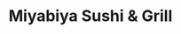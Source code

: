---
layout: place
title: "Miyabiya Sushi & Grill"
permalink: /california/san-francisco/miyabiya-sushi-grill.html
stateAbbr: CA
stateName: California
cityName: San Francisco
seo:
  name: "Miyabiya Sushi & Grill"
  type: Restaurant
  links: http://www.miyabiyasf.com/
description: "Contemporary Japanse restaurant serving sushi, sashimi, and nigiri, plus teriyaki and yakitori. Miyabiya Sushi & Grill serves delicious sushi in San Francisco, California. Try fresh Japanese dishes for a great dining experience. Available for takeout, delivery, lunch, and dinner."
place_id: ChIJ6VfSbo-AhYAR9UO_OvUIaw8
photos:
  - name: >-
      places/ChIJ6VfSbo-AhYAR9UO_OvUIaw8/photos/AeeoHcJPtFsSPqdjXRy4bmrp1CfpECPKecfGDyIvW4pADwjXHDAMysPwtTi9J7KTve2mPHAk-Ypz8SMkbhe4OVT_uP1YN2NvvB0MrMqAXuR4YQSDIFG9llh8yDBvQNn5yPHh-aJd7Bn30OWenUuVtkEFmSk4sde7Wo7ltuG_Rioxkbl5wXYl2MglETgyEWGmEiHuP9K_SLW78C-noMwc-tPcDhedgE-FAGHbLtBj2L3uWrSkEKUUa5Htuugjpf0ceFpE_SZVoni0vT6JUOyUFElgRwgnrWEL2GXUMOdBoc1uDrylpWQyN_LOc8IwEx5jGY7CSh53HdsVir80tefBiVJKLssAYEcqNXskqIQi_qILF608wLdqj02yKumkQ9LfjqFGyG8bQ5pR6GBtbW2yW3GKeouVdS57wEEIcEVdpNa2RPT4lYZU
    widthPx: 4000
    heightPx: 1848
    authorAttributions:
      - displayName: Kent Wells
        uri: https://maps.google.com/maps/contrib/115593950233668587655
        photoUri: >-
          https://lh3.googleusercontent.com/a-/ALV-UjUo6pBWybZVjDq5_SIjwSN-hWZb_Je22uCRnmBq5u9HkxA33-bbXg=s100-p-k-no-mo
    flagContentUri: >-
      https://www.google.com/local/imagery/report/?cb_client=maps_api_places.places_api&image_key=!1e10!2sCIHM0ogKEICAgICH_8v4rQE&hl=en-US
    googleMapsUri: >-
      https://www.google.com/maps/place//data=!3m4!1e2!3m2!1sCIHM0ogKEICAgICH_8v4rQE!2e10!4m2!3m1!1s0x8085808f6ed257e9:0xf6b08f53abf43f5
  - name: >-
      places/ChIJ6VfSbo-AhYAR9UO_OvUIaw8/photos/AeeoHcKdQS5wwF8g1Pnm69BGn0VEw_0ku8776o5FGbfXL1p8C_smhWoevbUthCTt-jwFBF5-qQCcyojtUsn1H3WZ89kmxjJUiG7bkpMNShfyq_n65AUFirD6DUqb7kZ4fLFsIju7TN0sgsszg7GE4c4Ls00WClBWfh_2TGMRbcWdn1uhbXoXHa_L04_TiWFaXXLYxLggOfZdeP76RxQQ5OG_E634v_BaDs4qwZJHC9raNIydMpW1-SbAV4nhwTC8TyVmcUzhGgkDmMq_h9E1FWJaFpJJGYoj2dXjSoC5v-eB7Jc2hTd9Yb_NQ8iHAl8tTP-ouOtMUA03yIlm4xE8_IY5DEL1dqDdwINf8SVxnUCSD6IIajS5tA4IcGTQ2cEldB2uJkyw9VqpqxQObn7SYVMep4pKoSInUDdtP-IwLQYQ9jpYBnNm
    widthPx: 4009
    heightPx: 2200
    authorAttributions:
      - displayName: K K
        uri: https://maps.google.com/maps/contrib/114649490977828033697
        photoUri: >-
          https://lh3.googleusercontent.com/a-/ALV-UjWV8E4uXcRlbTj6LGrs2Ova08NveC-q7LW8kNbyAoIMLah_K7s_Pw=s100-p-k-no-mo
    flagContentUri: >-
      https://www.google.com/local/imagery/report/?cb_client=maps_api_places.places_api&image_key=!1e10!2sCIHM0ogKEICAgIC4j4eNgAE&hl=en-US
    googleMapsUri: >-
      https://www.google.com/maps/place//data=!3m4!1e2!3m2!1sCIHM0ogKEICAgIC4j4eNgAE!2e10!4m2!3m1!1s0x8085808f6ed257e9:0xf6b08f53abf43f5
  - name: >-
      places/ChIJ6VfSbo-AhYAR9UO_OvUIaw8/photos/AeeoHcLFAvRzNpH_OM2G8JNggF3ISJ7hPPZR7cUHMcLL2MJweFXoRcT-m_9krTApmhqbjjANRFp2GM1WrPMWfg_ZXwx5eGhiaWZbvqmifuZPbc4RygNK1Stt6HVus-SZ3hT2vQzrW7Y05Uku4O6ZOu-s0fb5-eB6DbPO_NQlowgVvYxu4zANc0Isj42icYuemblTF59IK2L8gS7XK8d5IPuTXhrbrO40yJfsBQT7MhWwrxjL80ZCVfTeD8do7E-40K_2oE0wVqASz4VKFtQ3OLi-V34EZwBWRge-UHNA95WQQAmOrHQVOQMA_C5FOtRrWfC-7DEYjGEKbEQsLx7Tmu406pz7qjED6FVIU-gflI2_qQ7cuO1r8KYXHE4bahVo-MrZcd9n4pOzHC68KX2Ies8MMNpT1IaRwa8W9IpcKmTYJ85bUA
    widthPx: 4000
    heightPx: 3000
    authorAttributions:
      - displayName: Ms Holly Bauman
        uri: https://maps.google.com/maps/contrib/116733063287290707944
        photoUri: >-
          https://lh3.googleusercontent.com/a-/ALV-UjW3PEhhvDC8pg7NhwhBHjy5CI5dZNTh8y4qU4KFpjkdeXTDqZ3wyQ=s100-p-k-no-mo
    flagContentUri: >-
      https://www.google.com/local/imagery/report/?cb_client=maps_api_places.places_api&image_key=!1e10!2sCIHM0ogKEICAgIDz0rqzOA&hl=en-US
    googleMapsUri: >-
      https://www.google.com/maps/place//data=!3m4!1e2!3m2!1sCIHM0ogKEICAgIDz0rqzOA!2e10!4m2!3m1!1s0x8085808f6ed257e9:0xf6b08f53abf43f5
  - name: >-
      places/ChIJ6VfSbo-AhYAR9UO_OvUIaw8/photos/AeeoHcJIVg4P7c8k2FPnPh5Nb05MkR1HXGM3fL1kM_Mta4-Ga1c0bkOGKebTDhKnP7_bm-nEXDubXETTWrkF8E5ruNzv1m03f8P7xPgoBhpsXdWTQl8c-BUzon-4qycF0h57bLmg7exwdpRoBZa5FM-368IeprcLBL4VPYHUmouuSa4V-lrqhIsq6syH32YXGKzJLo2PdAhmfCE_cOA0V3peFyMxG6Uk_AkVFdyJAKog34nmKHUW6IBg0g03MYoaACf4RlS1OUQ6l0qGWDmesLlP9RPcI8GXmAD1lMwnVA1omMD_Fr36oY13jA-dcMATEyu8Jljl7F3hhkdz8Vf0k1XzlVKjJA2OpmF_PHXkayq-Im_4vbjt5zI6qodLnNkdK03muYthW6iQN5vE4sTOK0UQLJiG-b76E8QSMu1Kdi5GZdSXdgmH
    widthPx: 3000
    heightPx: 4000
    authorAttributions:
      - displayName: Hannah
        uri: https://maps.google.com/maps/contrib/102008797652276394073
        photoUri: >-
          https://lh3.googleusercontent.com/a-/ALV-UjUsDj1wqXoTsPHPqLN57DU-gzQ6TT8jwgpwO5tSxTS6fSu1r2w6=s100-p-k-no-mo
    flagContentUri: >-
      https://www.google.com/local/imagery/report/?cb_client=maps_api_places.places_api&image_key=!1e10!2sCIHM0ogKEICAgICzrvyrugE&hl=en-US
    googleMapsUri: >-
      https://www.google.com/maps/place//data=!3m4!1e2!3m2!1sCIHM0ogKEICAgICzrvyrugE!2e10!4m2!3m1!1s0x8085808f6ed257e9:0xf6b08f53abf43f5
  - name: >-
      places/ChIJ6VfSbo-AhYAR9UO_OvUIaw8/photos/AeeoHcJmusYoz7M_CbJqMKR2Ux-NrKWla2BLNT5hUDj4kdasBRGGFnprb_ysNnM6pXDO2tpZcvar8AYAg05evnQGwZ8mZWYT9K8HtyU6EojesjHhUoRYRF0xSFcW1F2BxfQVxRYEl-ISyX2nkey-tz5BWchbeMy19B5BI2rm74x7f0ITkWvZ1DjR2SdC3c-1ZhAJRFnPjzZwXvDl_NiIagqoAo0AzkUti4ZyNbLTx4JIAdztiKjzSypShIcxYrMvkse24Lc7T9-E-EWHijH2IzgQkKWdbYSlKMzOLcXKfOGc1Df6-Prgq0mei1k4MK5G-G9bqPwKiJTGwUGuLCaN4sQM2Ds3gfMqn9oyL-LPP3yjK9uaclEUZN2nCkaLImVARWYB9y0etC_R29xo4kVbY7tyy9FQi8KX2H4whGAaoOkoCvB_4A
    widthPx: 3024
    heightPx: 4032
    authorAttributions:
      - displayName: Tommy McMullins
        uri: https://maps.google.com/maps/contrib/116816515031548575140
        photoUri: >-
          https://lh3.googleusercontent.com/a-/ALV-UjXZmwzJqfIBEbIUDWVEdY_WZ86XFZ5IlIzjg8P0Emq1VXFtOErD=s100-p-k-no-mo
    flagContentUri: >-
      https://www.google.com/local/imagery/report/?cb_client=maps_api_places.places_api&image_key=!1e10!2sCIHM0ogKEICAgIDT6fvwTw&hl=en-US
    googleMapsUri: >-
      https://www.google.com/maps/place//data=!3m4!1e2!3m2!1sCIHM0ogKEICAgIDT6fvwTw!2e10!4m2!3m1!1s0x8085808f6ed257e9:0xf6b08f53abf43f5
  - name: >-
      places/ChIJ6VfSbo-AhYAR9UO_OvUIaw8/photos/AeeoHcIJN-A9b4y_Rbvbg-8Y8YLNXIvAgXQpbZ_7dDMOsLbx9U8VgUOCSAefJ7prs07BFzttxACAkgEMUEyPnRZPJXpkoUoiNDc76q80mcb2GXYC362gI0PITqL73345f-jKc17TVd-v4y4WBIlobChRlb088PZrL2Ky69gcS5t5OsLd_mlWJAiS7tQoPPXKNOZ1bz6MDx5_WiIMjlnB52-U9LyenW3-up1-Qw1qsLuY6Mnd_oioVwwxtkQFQexZwvYxUzv0VxXR9w2_JSUUUKNZBI2L9pY3sdlOCWqWL1Olk-y4hFiPknL3TD6_wqQCi4UJQHON8NP9kmYMOuqXj3VNLTLLFd-Amr11npd3ZN_VJAFWD73siXTdX4USB3PjEr-25TYpqWKZ-df9OeVRQyWqf9LH_aMIr3yYNqPuY_7NtmBKfQ
    widthPx: 3024
    heightPx: 4032
    authorAttributions:
      - displayName: Caroline Vidal
        uri: https://maps.google.com/maps/contrib/108256294332548445648
        photoUri: >-
          https://lh3.googleusercontent.com/a/ACg8ocLL7eFIYjxKZ4gO-FpWEDMX9D_dPSSXxISDlmRckzwG88kBJA=s100-p-k-no-mo
    flagContentUri: >-
      https://www.google.com/local/imagery/report/?cb_client=maps_api_places.places_api&image_key=!1e10!2sCIHM0ogKEICAgIDOotv3Nw&hl=en-US
    googleMapsUri: >-
      https://www.google.com/maps/place//data=!3m4!1e2!3m2!1sCIHM0ogKEICAgIDOotv3Nw!2e10!4m2!3m1!1s0x8085808f6ed257e9:0xf6b08f53abf43f5
  - name: >-
      places/ChIJ6VfSbo-AhYAR9UO_OvUIaw8/photos/AeeoHcL1NEipSS-Lj6TxewR_BtX-pBItPlx602KZQLy9EFq0HH7IKUc2lwpf_B-x74A3RwtxRQswpniDEXJVgt1UBYKe1XT5COxCgHnBNee9exOeTpZ-RmvrcfE1UJ04dLF_gwcsgbVhaUdAe_OVhv_ep7lLy1Fc2ibxXCuAXtiyw0iDsLT4W6gBs7kaONz0npeXW8FGIpXDM1qd42Oo3E0KUQdAzFVf6EXd_DA6gkfW3xuBcr_FiCsi7MtnNiqxyBxx7Vmz8RutwkH2npN_nHEc8E44xyWvzKGlayp82bnhBKkRDiZMNa0r6CQWyup7uGW8ak0kjAnmV7wSgRJYOGHOOEHpV6zr74377QNobFRAvBi0Hmg2jW2RcRGwdomZloZsBqcKPhxTqhfNzct_QcEabQvpVHJaB0lO7GmzHLx91kTZ5Q
    widthPx: 3000
    heightPx: 4000
    authorAttributions:
      - displayName: Gabriella Trejoss
        uri: https://maps.google.com/maps/contrib/102996704344853991311
        photoUri: >-
          https://lh3.googleusercontent.com/a-/ALV-UjWi8orFi06A7v7zXFEpi__CnLPlFfrvBVp9tmqeqDXrRP9zRgw=s100-p-k-no-mo
    flagContentUri: >-
      https://www.google.com/local/imagery/report/?cb_client=maps_api_places.places_api&image_key=!1e10!2sCIHM0ogKEICAgIDZxYWFWw&hl=en-US
    googleMapsUri: >-
      https://www.google.com/maps/place//data=!3m4!1e2!3m2!1sCIHM0ogKEICAgIDZxYWFWw!2e10!4m2!3m1!1s0x8085808f6ed257e9:0xf6b08f53abf43f5
  - name: >-
      places/ChIJ6VfSbo-AhYAR9UO_OvUIaw8/photos/AeeoHcI45JPerRVp6kbjc75SVHaGcXtHYBevV5R_PNwnvF9LzYF3Pkc9cF6dBSiRngAswnz19OnSXrvtSV0q1Wqfxicn-mRaEVTs4XCtGaQ3Jbk7qCNEhmE1a0ir88n8Jtg8haTx7ebPqGW7Hh_7X-IXKvvKpM5a_PWqP_qj2VS_DrTNhJMIAAZqSA0n2D-0-vNmsT_XBqZlhqy_TI9v2ht8cS8NXjDYgC66rzyTPypqUzcrB7VK0PkVCVLU8Rm9uDXGZCMXXOZl5XGZ0MXlhOaQ1UJGbU4hCaaw2eOPjd4_YX-q_0O5ZpXlwbYpGFQxC6sD46OoIaoE4mpQ_c3HAeg_LYp8QOUQsFBiuOt53muQCopl1l5V64hxQhKsDpuTSrBwfcwlbStb702fPpWFPMvC03egn8cYv7boD-5HyLoGHrRQ-pXB
    widthPx: 3024
    heightPx: 4032
    authorAttributions:
      - displayName: Serenity
        uri: https://maps.google.com/maps/contrib/105961155404109972803
        photoUri: >-
          https://lh3.googleusercontent.com/a/ACg8ocK5AqAIHqlWy2c89LKTa79aekNUYwrjwtqZKE7HWMUwSv-ZRehf=s100-p-k-no-mo
    flagContentUri: >-
      https://www.google.com/local/imagery/report/?cb_client=maps_api_places.places_api&image_key=!1e10!2sCIHM0ogKEICAgIC7tI_n1AE&hl=en-US
    googleMapsUri: >-
      https://www.google.com/maps/place//data=!3m4!1e2!3m2!1sCIHM0ogKEICAgIC7tI_n1AE!2e10!4m2!3m1!1s0x8085808f6ed257e9:0xf6b08f53abf43f5
  - name: >-
      places/ChIJ6VfSbo-AhYAR9UO_OvUIaw8/photos/AeeoHcIIxfgaqvJhkP8--NMq_QKpjv8zoNl2Q_rnMVnNTLRgAKp-Dt2YbhDPGg9XQee5y1-mFhOAKHpX97sDqUfrpakWmEkUNiKt_IzWRNH96ynkchoUJCDti0FNkQhVnYzZxyPINmyeF0n1VxfoEW_GLIfiGykgHEDfOkqxX4dQ1hyzbEaKPn3f-ECx1CKZqoYRttsohQwwJK5stls0eqdIpxbWcl8CGOecGnp1DRgWCDtGe4XJCn--d9yuWs6F3e4ddn1n1KyVWUJbr867FyFfNWjZFV7UXdnj3PdxRM1FaXLOuT92lDfJIysNlSzfy5iSE2qDCcmnp0G90LH03xB0ac3YrxSWqrgEXqWVkqBfIdkbXujjMxtKzbtYTgAieRl63WhiSDm4XDEBPLgpZyDDaZpc2rEuQ_NhjteeU6yRXyFaCA
    widthPx: 1008
    heightPx: 1792
    authorAttributions:
      - displayName: Candice Renae
        uri: https://maps.google.com/maps/contrib/101435235070328854097
        photoUri: >-
          https://lh3.googleusercontent.com/a-/ALV-UjU46nfFHf0H06vX9_0xTPaJy4arJ0Lpt0JoaojJb77O9v98HoGiWQ=s100-p-k-no-mo
    flagContentUri: >-
      https://www.google.com/local/imagery/report/?cb_client=maps_api_places.places_api&image_key=!1e10!2sCIHM0ogKEICAgICZ-O7LfQ&hl=en-US
    googleMapsUri: >-
      https://www.google.com/maps/place//data=!3m4!1e2!3m2!1sCIHM0ogKEICAgICZ-O7LfQ!2e10!4m2!3m1!1s0x8085808f6ed257e9:0xf6b08f53abf43f5
  - name: >-
      places/ChIJ6VfSbo-AhYAR9UO_OvUIaw8/photos/AeeoHcJBHGSBKGTkwN-g5h5ST9GWcDy2vXYJLp51f_EnXHb8Lxev5N_VraZSgI4ieb9kz75Mprqkkveprf4gyqp-A5IvhSgTUaV4xPPZ5JDVvqeSwULxMDlw2x1aclXcfbJAM9P2FbbL1tk4QgKatTEpXLUnG7LU3qB2ScFEiVe-rDxEHQRPClA1pyS_1SPGbbdkjJnXY-o1CKz7mwGnlh4RqgNn1y8Ixbk5TZ9EzOFRv_ng9FI3pqBnxGmwUIGStyE4VzpimJCY33Us1gPS2ct0x7hb2DfOhhChUmL3q8vaVMPf1SYG01Bv39Xgu3mtP6mUersoOi630Ugs3jdFaXEiTlYbYdporKL6GY9gFOnz7kSmo1qSVhIgnEu4uKwOw9AW2wP7gvYB6_GqPrmIGDVyJ4n6la6ai6DuyzUbOupepDTYUg
    widthPx: 4032
    heightPx: 2268
    authorAttributions:
      - displayName: Victor Rivas
        uri: https://maps.google.com/maps/contrib/115304255461464260967
        photoUri: >-
          https://lh3.googleusercontent.com/a-/ALV-UjU_mVJzARUzDVrpzQGKXWYjpZVinNAuBkSZpFbQeSXL2j9ovvisgg=s100-p-k-no-mo
    flagContentUri: >-
      https://www.google.com/local/imagery/report/?cb_client=maps_api_places.places_api&image_key=!1e10!2sCIHM0ogKEICAgICivrGPSQ&hl=en-US
    googleMapsUri: >-
      https://www.google.com/maps/place//data=!3m4!1e2!3m2!1sCIHM0ogKEICAgICivrGPSQ!2e10!4m2!3m1!1s0x8085808f6ed257e9:0xf6b08f53abf43f5
address: 115 Cyril Magnin St, San Francisco, CA 94102, USA
street: 115 Cyril Magnin St
city: San Francisco
state: CA
zip: '94102'
country: USA
neighborhood: Union Square
latitude: '37.785659'
longitude: '-122.409032'
accessibility_options:
  wheelchairAccessibleParking: false
business_status: OPERATIONAL
name: Miyabiya Sushi & Grill
google_maps_links:
  directionsUri: >-
    https://www.google.com/maps/dir//''/data=!4m7!4m6!1m1!4e2!1m2!1m1!1s0x8085808f6ed257e9:0xf6b08f53abf43f5!3e0
  placeUri: https://maps.google.com/?cid=1110991582422582261
  writeAReviewUri: >-
    https://www.google.com/maps/place//data=!4m3!3m2!1s0x8085808f6ed257e9:0xf6b08f53abf43f5!12e1
  reviewsUri: >-
    https://www.google.com/maps/place//data=!4m4!3m3!1s0x8085808f6ed257e9:0xf6b08f53abf43f5!9m1!1b1
  photosUri: >-
    https://www.google.com/maps/place//data=!4m3!3m2!1s0x8085808f6ed257e9:0xf6b08f53abf43f5!10e5
primary_type: Sushi Restaurant
opening_hours:
  regular: null
  current: null
secondary_opening_hours:
  regular:
    weekdayDescriptions: null
    type: null
  current:
    weekdayDescriptions: null
    type: null
phone: (415) 989-3288
price_level: null
price_range: $30 &ndash; $50
rating: '4.0'
rating_count: 435
website: http://www.miyabiyasf.com/
reviews:
  - name: >-
      places/ChIJ6VfSbo-AhYAR9UO_OvUIaw8/reviews/ChdDSUhNMG9nS0VJQ0FnSUR6MHR6MXhRRRAB
    relativePublishTimeDescription: 10 months ago
    rating: 5
    text:
      text: >-
        Ok so reading some of the reviews, I was a little skeptical. Yes, it's
        dated. Yes, it's slow. But it's run by a couple that are very friendly
        and we're very attentive. The food was hot, fresh, and absolutely
        delicious! I loved the traditional playing. It was hands down the best I
        have had in a long time. My hubby is a sushi snob and even he agreed it
        was amazing. I highly recommend it!

        P.S. The fried bananas with caramel and ice cream for dessert was the
        bomb!
      languageCode: en
    originalText:
      text: >-
        Ok so reading some of the reviews, I was a little skeptical. Yes, it's
        dated. Yes, it's slow. But it's run by a couple that are very friendly
        and we're very attentive. The food was hot, fresh, and absolutely
        delicious! I loved the traditional playing. It was hands down the best I
        have had in a long time. My hubby is a sushi snob and even he agreed it
        was amazing. I highly recommend it!

        P.S. The fried bananas with caramel and ice cream for dessert was the
        bomb!
      languageCode: en
    authorAttribution:
      displayName: Ms Holly Bauman
      uri: https://www.google.com/maps/contrib/116733063287290707944/reviews
      photoUri: >-
        https://lh3.googleusercontent.com/a-/ALV-UjW3PEhhvDC8pg7NhwhBHjy5CI5dZNTh8y4qU4KFpjkdeXTDqZ3wyQ=s128-c0x00000000-cc-rp-mo-ba3
    publishTime: '2024-06-08T23:12:39.703203Z'
    flagContentUri: >-
      https://www.google.com/local/review/rap/report?postId=ChdDSUhNMG9nS0VJQ0FnSUR6MHR6MXhRRRAB&d=17924085&t=1
    googleMapsUri: >-
      https://www.google.com/maps/reviews/data=!4m6!14m5!1m4!2m3!1sChdDSUhNMG9nS0VJQ0FnSUR6MHR6MXhRRRAB!2m1!1s0x8085808f6ed257e9:0xf6b08f53abf43f5
  - name: >-
      places/ChIJ6VfSbo-AhYAR9UO_OvUIaw8/reviews/ChdDSUhNMG9nS0VJQ0FnSUNWeWZQMW5BRRAB
    relativePublishTimeDescription: a year ago
    rating: 1
    text:
      text: >-
        I normally don't rate 1 star. Sorry that i had to. Roll was just OK.
        Nothing great about. The special croquettes was not so good either. It
        was just fried with stuffing was cold. The $25 uni was the worst. The
        color was brown ( it should be more like orange if fresh) and almost
        don't want to eat.


        I will try avoid if you can. It was just close to the hotel I stayed.
      languageCode: en
    originalText:
      text: >-
        I normally don't rate 1 star. Sorry that i had to. Roll was just OK.
        Nothing great about. The special croquettes was not so good either. It
        was just fried with stuffing was cold. The $25 uni was the worst. The
        color was brown ( it should be more like orange if fresh) and almost
        don't want to eat.


        I will try avoid if you can. It was just close to the hotel I stayed.
      languageCode: en
    authorAttribution:
      displayName: Sam Oh
      uri: https://www.google.com/maps/contrib/102820299004036308922/reviews
      photoUri: >-
        https://lh3.googleusercontent.com/a-/ALV-UjV4v4_wZcbodoaiq6U-HheAJflhqBax8qgYy8PG9MH4JNpS6rww=s128-c0x00000000-cc-rp-mo-ba3
    publishTime: '2023-12-07T23:08:36.053352Z'
    flagContentUri: >-
      https://www.google.com/local/review/rap/report?postId=ChdDSUhNMG9nS0VJQ0FnSUNWeWZQMW5BRRAB&d=17924085&t=1
    googleMapsUri: >-
      https://www.google.com/maps/reviews/data=!4m6!14m5!1m4!2m3!1sChdDSUhNMG9nS0VJQ0FnSUNWeWZQMW5BRRAB!2m1!1s0x8085808f6ed257e9:0xf6b08f53abf43f5
  - name: >-
      places/ChIJ6VfSbo-AhYAR9UO_OvUIaw8/reviews/ChZDSUhNMG9nS0VJQ0FnTUN3M3NmMGN3EAE
    relativePublishTimeDescription: 3 weeks ago
    rating: 1
    text:
      text: >-
        A terrible experience, I have to say this store is kind of racist. They
        served the local white guys nicely and quickly. We waited for almost an
        hour and the only thing we have is cold water, not even any snacks.
        Hardly understand this kind of thing happening in the middle town of SF,
        just because we are tourists and don't speak English well doesn't mean
        you can do this to us.


        We just finished the GDC lesson and were so hungry, so we decided to
        stop by here. As a result, we were forced to sit there for the whole
        time. There was nothing else! Whenever I asked the store owner, he said
        it would only take 5 minutes! But it never came! I kept seeing other
        guests, especially the tables with white people, being served food. Very
        mad about this, to all who can see this comment, if you are not local
        white guys, don't take a risk to eat here.
      languageCode: en
    originalText:
      text: >-
        A terrible experience, I have to say this store is kind of racist. They
        served the local white guys nicely and quickly. We waited for almost an
        hour and the only thing we have is cold water, not even any snacks.
        Hardly understand this kind of thing happening in the middle town of SF,
        just because we are tourists and don't speak English well doesn't mean
        you can do this to us.


        We just finished the GDC lesson and were so hungry, so we decided to
        stop by here. As a result, we were forced to sit there for the whole
        time. There was nothing else! Whenever I asked the store owner, he said
        it would only take 5 minutes! But it never came! I kept seeing other
        guests, especially the tables with white people, being served food. Very
        mad about this, to all who can see this comment, if you are not local
        white guys, don't take a risk to eat here.
      languageCode: en
    authorAttribution:
      displayName: Anson Zhou
      uri: https://www.google.com/maps/contrib/104397515222751147024/reviews
      photoUri: >-
        https://lh3.googleusercontent.com/a/ACg8ocLtslCIn8k4dO4SsbEC05KheRtuS9ud02Odd6iLGcpqU8oyvQ=s128-c0x00000000-cc-rp-mo
    publishTime: '2025-03-19T03:41:38.704336Z'
    flagContentUri: >-
      https://www.google.com/local/review/rap/report?postId=ChZDSUhNMG9nS0VJQ0FnTUN3M3NmMGN3EAE&d=17924085&t=1
    googleMapsUri: >-
      https://www.google.com/maps/reviews/data=!4m6!14m5!1m4!2m3!1sChZDSUhNMG9nS0VJQ0FnTUN3M3NmMGN3EAE!2m1!1s0x8085808f6ed257e9:0xf6b08f53abf43f5
  - name: >-
      places/ChIJ6VfSbo-AhYAR9UO_OvUIaw8/reviews/ChdDSUhNMG9nS0VJQ0FnSURmM1BUdHlRRRAB
    relativePublishTimeDescription: 3 months ago
    rating: 5
    text:
      text: >-
        Good lunch spot. Nothing too fancy but focused on food. Lunch specials
        provided a good variety at a reasonable cost.
      languageCode: en
    originalText:
      text: >-
        Good lunch spot. Nothing too fancy but focused on food. Lunch specials
        provided a good variety at a reasonable cost.
      languageCode: en
    authorAttribution:
      displayName: Nick Frazier
      uri: https://www.google.com/maps/contrib/103641309801781653912/reviews
      photoUri: >-
        https://lh3.googleusercontent.com/a/ACg8ocKF47nt_8WMmKzGbdpEUltAw3WxqnqH2v11N1c0LiTU4CX19g=s128-c0x00000000-cc-rp-mo-ba2
    publishTime: '2025-01-04T16:43:28.441297Z'
    flagContentUri: >-
      https://www.google.com/local/review/rap/report?postId=ChdDSUhNMG9nS0VJQ0FnSURmM1BUdHlRRRAB&d=17924085&t=1
    googleMapsUri: >-
      https://www.google.com/maps/reviews/data=!4m6!14m5!1m4!2m3!1sChdDSUhNMG9nS0VJQ0FnSURmM1BUdHlRRRAB!2m1!1s0x8085808f6ed257e9:0xf6b08f53abf43f5
  - name: >-
      places/ChIJ6VfSbo-AhYAR9UO_OvUIaw8/reviews/ChZDSUhNMG9nS0VJQ0FnSUMtaE5tRGVBEAE
    relativePublishTimeDescription: 2 years ago
    rating: 4
    text:
      text: >-
        As soon as walking through the door you notice the place could use some
        renovations. The decor was simple, even though some of the best
        restaurants are simple. It had a nice ambiance; perhaps like a small
        local sushi spot in Japan. They were relatively busy for 8pm on a
        Wednesday but only had one server working. The server was nice and
        accommodating although clearly overworked as quite a few tables had to
        go up to the bar to order since no one came to their table.


        I ordered a simple Alaskan Roll and Takka Roll. The Alaskan had good
        flavor and the fish was fresh. The tuna in the takka was perhaps a tad
        old. I finished my meal with a crunchy giant which looked amazing and
        had great presentation. I know I asked for a roll that’s tempura but it
        may have been cooked too long. Still tasted good and filled my belly.


        It was a nice meal but Idk if I’d go back again.
      languageCode: en
    originalText:
      text: >-
        As soon as walking through the door you notice the place could use some
        renovations. The decor was simple, even though some of the best
        restaurants are simple. It had a nice ambiance; perhaps like a small
        local sushi spot in Japan. They were relatively busy for 8pm on a
        Wednesday but only had one server working. The server was nice and
        accommodating although clearly overworked as quite a few tables had to
        go up to the bar to order since no one came to their table.


        I ordered a simple Alaskan Roll and Takka Roll. The Alaskan had good
        flavor and the fish was fresh. The tuna in the takka was perhaps a tad
        old. I finished my meal with a crunchy giant which looked amazing and
        had great presentation. I know I asked for a roll that’s tempura but it
        may have been cooked too long. Still tasted good and filled my belly.


        It was a nice meal but Idk if I’d go back again.
      languageCode: en
    authorAttribution:
      displayName: Joshua
      uri: https://www.google.com/maps/contrib/116531401408193456737/reviews
      photoUri: >-
        https://lh3.googleusercontent.com/a/ACg8ocLxn4YjrqOsHlY7DRiqA0XiXoVdGq4wOP-0y0jREpSdDP5TEO8=s128-c0x00000000-cc-rp-mo-ba3
    publishTime: '2022-10-27T04:04:02.662757Z'
    flagContentUri: >-
      https://www.google.com/local/review/rap/report?postId=ChZDSUhNMG9nS0VJQ0FnSUMtaE5tRGVBEAE&d=17924085&t=1
    googleMapsUri: >-
      https://www.google.com/maps/reviews/data=!4m6!14m5!1m4!2m3!1sChZDSUhNMG9nS0VJQ0FnSUMtaE5tRGVBEAE!2m1!1s0x8085808f6ed257e9:0xf6b08f53abf43f5
parking_options:
  valetParking: false
payment_options:
  acceptsDebitCards: true
  acceptsCashOnly: false
  acceptsNfc: true
allow_dogs: null
curbside_pickup: null
delivery: true
dine_in: true
good_for_children: true
good_for_groups: true
good_for_sports: null
live_music: null
menu_for_children: null
outdoor_seating: true
reservable: true
restroom: true
serves_beer: true
serves_breakfast: true
serves_brunch: false
serves_cocktails: null
serves_coffee: false
serves_dinner: true
serves_dessert: null
serves_lunch: true
serves_vegetarian_food: false
serves_wine: null
takeout: true
summary: >-
  Contemporary Japanse restaurant serving sushi, sashimi, and nigiri, plus
  teriyaki and yakitori.

---